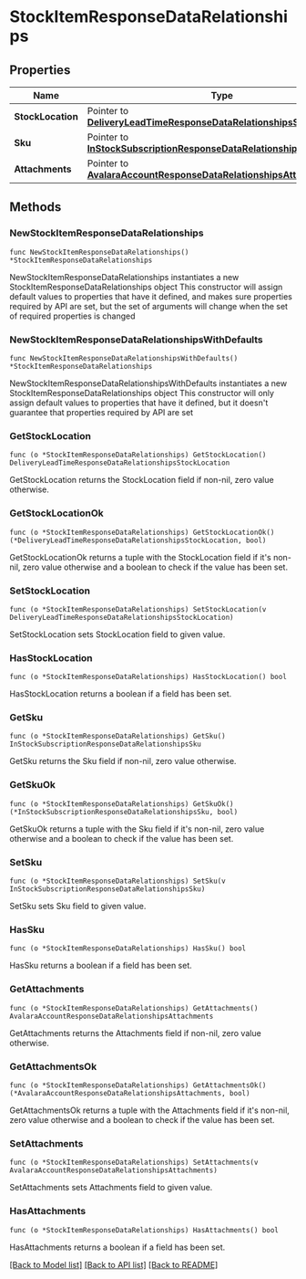 # StockItemResponseDataRelationships

## Properties

Name | Type | Description | Notes
------------ | ------------- | ------------- | -------------
**StockLocation** | Pointer to [**DeliveryLeadTimeResponseDataRelationshipsStockLocation**](DeliveryLeadTimeResponseDataRelationshipsStockLocation.md) |  | [optional] 
**Sku** | Pointer to [**InStockSubscriptionResponseDataRelationshipsSku**](InStockSubscriptionResponseDataRelationshipsSku.md) |  | [optional] 
**Attachments** | Pointer to [**AvalaraAccountResponseDataRelationshipsAttachments**](AvalaraAccountResponseDataRelationshipsAttachments.md) |  | [optional] 

## Methods

### NewStockItemResponseDataRelationships

`func NewStockItemResponseDataRelationships() *StockItemResponseDataRelationships`

NewStockItemResponseDataRelationships instantiates a new StockItemResponseDataRelationships object
This constructor will assign default values to properties that have it defined,
and makes sure properties required by API are set, but the set of arguments
will change when the set of required properties is changed

### NewStockItemResponseDataRelationshipsWithDefaults

`func NewStockItemResponseDataRelationshipsWithDefaults() *StockItemResponseDataRelationships`

NewStockItemResponseDataRelationshipsWithDefaults instantiates a new StockItemResponseDataRelationships object
This constructor will only assign default values to properties that have it defined,
but it doesn't guarantee that properties required by API are set

### GetStockLocation

`func (o *StockItemResponseDataRelationships) GetStockLocation() DeliveryLeadTimeResponseDataRelationshipsStockLocation`

GetStockLocation returns the StockLocation field if non-nil, zero value otherwise.

### GetStockLocationOk

`func (o *StockItemResponseDataRelationships) GetStockLocationOk() (*DeliveryLeadTimeResponseDataRelationshipsStockLocation, bool)`

GetStockLocationOk returns a tuple with the StockLocation field if it's non-nil, zero value otherwise
and a boolean to check if the value has been set.

### SetStockLocation

`func (o *StockItemResponseDataRelationships) SetStockLocation(v DeliveryLeadTimeResponseDataRelationshipsStockLocation)`

SetStockLocation sets StockLocation field to given value.

### HasStockLocation

`func (o *StockItemResponseDataRelationships) HasStockLocation() bool`

HasStockLocation returns a boolean if a field has been set.

### GetSku

`func (o *StockItemResponseDataRelationships) GetSku() InStockSubscriptionResponseDataRelationshipsSku`

GetSku returns the Sku field if non-nil, zero value otherwise.

### GetSkuOk

`func (o *StockItemResponseDataRelationships) GetSkuOk() (*InStockSubscriptionResponseDataRelationshipsSku, bool)`

GetSkuOk returns a tuple with the Sku field if it's non-nil, zero value otherwise
and a boolean to check if the value has been set.

### SetSku

`func (o *StockItemResponseDataRelationships) SetSku(v InStockSubscriptionResponseDataRelationshipsSku)`

SetSku sets Sku field to given value.

### HasSku

`func (o *StockItemResponseDataRelationships) HasSku() bool`

HasSku returns a boolean if a field has been set.

### GetAttachments

`func (o *StockItemResponseDataRelationships) GetAttachments() AvalaraAccountResponseDataRelationshipsAttachments`

GetAttachments returns the Attachments field if non-nil, zero value otherwise.

### GetAttachmentsOk

`func (o *StockItemResponseDataRelationships) GetAttachmentsOk() (*AvalaraAccountResponseDataRelationshipsAttachments, bool)`

GetAttachmentsOk returns a tuple with the Attachments field if it's non-nil, zero value otherwise
and a boolean to check if the value has been set.

### SetAttachments

`func (o *StockItemResponseDataRelationships) SetAttachments(v AvalaraAccountResponseDataRelationshipsAttachments)`

SetAttachments sets Attachments field to given value.

### HasAttachments

`func (o *StockItemResponseDataRelationships) HasAttachments() bool`

HasAttachments returns a boolean if a field has been set.


[[Back to Model list]](../README.md#documentation-for-models) [[Back to API list]](../README.md#documentation-for-api-endpoints) [[Back to README]](../README.md)


